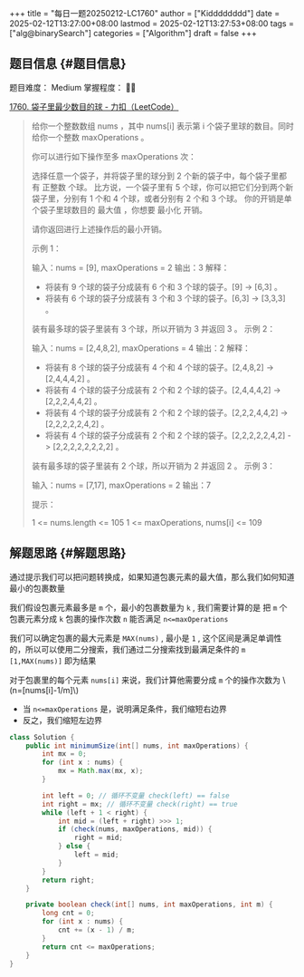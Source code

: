 +++
title = "每日一题20250212-LC1760"
author = ["Kidddddddd"]
date = 2025-02-12T13:27:00+08:00
lastmod = 2025-02-12T13:27:53+08:00
tags = ["alg@binarySearch"]
categories = ["Algorithm"]
draft = false
+++

## 题目信息 {#题目信息}

题目难度： Medium
掌握程度： 🌟🌟

[1760. 袋子里最少数目的球 - 力扣（LeetCode）](https://leetcode.cn/problems/minimum-limit-of-balls-in-a-bag/)

> 给你一个整数数组 nums ，其中 nums[i] 表示第 i 个袋子里球的数目。同时给你一个整数 maxOperations 。
>
> 你可以进行如下操作至多 maxOperations 次：
>
> 选择任意一个袋子，并将袋子里的球分到 2 个新的袋子中，每个袋子里都有 正整数 个球。
> 比方说，一个袋子里有 5 个球，你可以把它们分到两个新袋子里，分别有 1 个和 4 个球，或者分别有 2 个和 3 个球。
> 你的开销是单个袋子里球数目的 最大值 ，你想要 最小化 开销。
>
> 请你返回进行上述操作后的最小开销。
>
> 示例 1：
>
> 输入：nums = [9], maxOperations = 2
> 输出：3
> 解释：
>
> -   将装有 9 个球的袋子分成装有 6 个和 3 个球的袋子。[9] -&gt; [6,3] 。
> -   将装有 6 个球的袋子分成装有 3 个和 3 个球的袋子。[6,3] -&gt; [3,3,3] 。
>
> 装有最多球的袋子里装有 3 个球，所以开销为 3 并返回 3 。
> 示例 2：
>
> 输入：nums = [2,4,8,2], maxOperations = 4
> 输出：2
> 解释：
>
> -   将装有 8 个球的袋子分成装有 4 个和 4 个球的袋子。[2,4,8,2] -&gt; [2,4,4,4,2] 。
> -   将装有 4 个球的袋子分成装有 2 个和 2 个球的袋子。[2,4,4,4,2] -&gt; [2,2,2,4,4,2] 。
> -   将装有 4 个球的袋子分成装有 2 个和 2 个球的袋子。[2,2,2,4,4,2] -&gt; [2,2,2,2,2,4,2] 。
> -   将装有 4 个球的袋子分成装有 2 个和 2 个球的袋子。[2,2,2,2,2,4,2] -&gt; [2,2,2,2,2,2,2,2] 。
>
> 装有最多球的袋子里装有 2 个球，所以开销为 2 并返回 2 。
> 示例 3：
>
> 输入：nums = [7,17], maxOperations = 2
> 输出：7
>
> 提示：
>
> 1 &lt;= nums.length &lt;= 105
> 1 &lt;= maxOperations, nums[i] &lt;= 109


## 解题思路 {#解题思路}

通过提示我们可以把问题转换成，如果知道包裹元素的最大值，那么我们如何知道最小的包裹数量

我们假设包裹元素最多是 `m` 个，最小的包裹数量为 `k` ,  我们需要计算的是 把 `m` 个包裹元素分成 `k` 包裹的操作次数 `n` 能否满足 `n<=maxOperations`

我们可以确定包裹的最大元素是 `MAX(nums)` , 最小是 `1` , 这个区间是满足单调性的，所以可以使用二分搜索，我们通过二分搜索找到最满足条件的 `m [1,MAX(nums)]` 即为结果

对于包裹里的每个元素 `nums[i]` 来说，我们计算他需要分成 `m` 个的操作次数为 \\(n=[nums[i]-1/m]\\)

-   当 `n<=maxOperations` 是，说明满足条件，我们缩短右边界
-   反之，我们缩短左边界

<!--listend-->

```java
class Solution {
    public int minimumSize(int[] nums, int maxOperations) {
        int mx = 0;
        for (int x : nums) {
            mx = Math.max(mx, x);
        }

        int left = 0; // 循环不变量 check(left) == false
        int right = mx; // 循环不变量 check(right) == true
        while (left + 1 < right) {
            int mid = (left + right) >>> 1;
            if (check(nums, maxOperations, mid)) {
                right = mid;
            } else {
                left = mid;
            }
        }
        return right;
    }

    private boolean check(int[] nums, int maxOperations, int m) {
        long cnt = 0;
        for (int x : nums) {
            cnt += (x - 1) / m;
        }
        return cnt <= maxOperations;
    }
}
```
